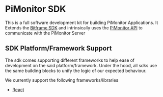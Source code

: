 # PiMonitor SDK

This is a full software development kit for building PiMonitor Applications. It Extends the [Bitframe SDK](../../bitframe/sdk/ReadeMe.md) and intrinsically uses the [PiMonitor API](../api/ReadMe.md)
to communicate with the PiMonitor Server

## SDK Platform/Framework Support

The sdk comes supporting different frameworks to help ease of development on the said platform/framework. Under the hood, all sdks use the same building blocks to unify the logic of our expected
behaviour.

We currently support the following frameworks/libraries

- [React](./react/ReadMe.md)
